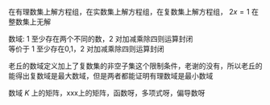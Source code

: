 在有理数集上解方程组，在实数集上解方程组，在复数集上解方程组， $2x=1$ 在整数集上无解  
  
数域: 1 至少存在两个不同的数，2 对加减乘除四则运算封闭  
等价于 1 至少存在0,1，2 对加减乘除四则运算封闭  
  
老丘的数域定义加上了复数集的非空子集这个限制条件，老谢的没有，所以老丘的能得出复数域是最大数域，但是两者都能证明有理数域是最小数域  
  
数域 $K$ 上的矩阵，xxx上的矩阵，函数呀，多项式呀，偏导数呀  
